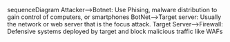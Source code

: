 sequenceDiagram
   Attacker-->Botnet: Use Phising, malware distribution to gain control of computers, or smartphones
   BotNet-->Target server: Usually the network or web server that is the focus attack.
   Target Server-->Firewall: Defensive systems deployed by target and block malicious traffic like WAFs

